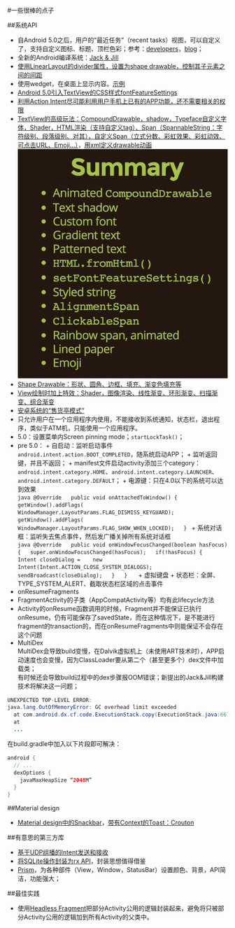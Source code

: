 #一些很棒的点子

##系统API
+  自Android 5.0之后，用户的“最近任务”（recent tasks）视图，可以自定义了，支持自定义图标、标题、顶栏色彩；参考：[developers](https://developer.android.com/guide/components/recents.html)，[blog](https://www.bignerdranch.com/blog/polishing-your-Android-overview-screen-entry/?utm_source=Android+Weekly&utm_campaign=22c3800806-Android_Weekly_130&utm_medium=email&utm_term=0_4eb677ad19-22c3800806-337892465)；
+  全新的Android编译系统：[Jack & Jill](http://tools.android.com/tech-docs/jackandjill)
+  [使用LinearLayout的divider属性，设置为shape drawable，控制其子元素之间的间距](http://cyrilmottier.com/2014/11/17/grid-spacing-on-android/?utm_source=Android+Weekly&utm_campaign=22c3800806-Android_Weekly_130&utm_medium=email&utm_term=0_4eb677ad19-22c3800806-337892465)
+  使用wedget，在桌面上显示内容。[示例](http://ptrprograms.blogspot.com/2014/11/building-widget-to-silence-phone.html?utm_source=Android+Weekly&utm_campaign=22c3800806-Android_Weekly_130&utm_medium=email&utm_term=0_4eb677ad19-22c3800806-337892465)
+  [Android 5.0引入TextView的CSS样式fontFeatureSettings](http://blog.sqisland.com/2014/11/android-stacked-fractions.html?utm_source=Android+Weekly&utm_campaign=22c3800806-Android_Weekly_130&utm_medium=email&utm_term=0_4eb677ad19-22c3800806-337892465)
+  [利用Action Intent尽可能利用用户手机上已有的APP功能，还不需要相关的权限](http://ryanharter.com/blog/2014/11/26/whats-your-intent/?utm_source=Android+Weekly&utm_campaign=22c3800806-Android_Weekly_130&utm_medium=email&utm_term=0_4eb677ad19-22c3800806-337892465)
+  [TextView的高级玩法：CompoundDrawable，shadow，Typeface自定义字体，Shader，HTML渲染（支持自定义tag）、Span（SpannableString：字符级别、段落级别、对其），自定义Span（立式分数、彩虹效果、彩虹动效、可点击URL、Emoji...）](http://chiuki.github.io/advanced-android-textview/)，[用xml定义drawable动画](http://chiuki.github.io/advanced-android-textview/#/3)
	![AdvancedTextView.png](assets/AdvancedTextView.png)
+  [Shape Drawable：形状、圆角、边框、填充、渐变色填充等](http://trinea.iteye.com/blog/1483949)
+  [View绘制时加上特效：Shader，图像渲染、线性渐变、环形渐变、扫描渐变、组合渐变](http://blog.csdn.net/ldj299/article/details/6166071)
+  [安卓系统的“售货亭模式”](http://cases.azoft.com/android-kiosk-mode-rules-restrictions/)
  +  只允许用户在一个应用程序内使用，不能接收到系统通知，状态栏，退出程序，类似于ATM机，只能使用一个应用程序。
  +  5.0：设置菜单内Screen pinning mode；`startLockTask()`；
  +  pre 5.0：
    +  自启动：监听启动事件`android.intent.action.BOOT_COMPLETED`，随系统启动APP；
	+  监听返回键，并且不返回；
	+  manifest文件启动activity添加三个category：`android.intent.category.HOME`、`android.intent.category.LAUNCHER`、`android.intent.category.DEFAULT`；
	+  电源键：只在4.0以下的系统可以达到效果  
	```java
	@Override  
	public void onAttachedToWindow() {  
	    getWindow().addFlags(  
	        WindowManager.LayoutParams.FLAG_DISMISS_KEYGUARD);  
	    getWindow().addFlags(  
	        WindowManager.LayoutParams.FLAG_SHOW_WHEN_LOCKED);  
	}
	```
	+  系统对话框：监听失去焦点事件，然后发广播关掉所有系统对话框  
	```java
	@Override  
	public void onWindowFocusChanged(boolean hasFocus) {  
	  super.onWindowFocusChanged(hasFocus);  
	  if(!hasFocus) {  
	    Intent closeDialog =   
	          new Intent(Intent.ACTION_CLOSE_SYSTEM_DIALOGS);  
	    sendBroadcast(closeDialog);  
	  }  
	}  
	```
	+  虚拟键盘
	+  状态栏：全屏、TYPE_SYSTEM_ALERT、截取状态栏区域的点击事件
+  onResumeFragments
  +  FragmentActivity的子类（AppCompatActivity等）均有此lifecycle方法
  +  Activity的onResume函数调用的时候，Fragment并不能保证已执行onResume，仍有可能保存了savedState，而在这种情况下，是不能进行fragment的transaction的，而在onResumeFragments中则能保证不会存在这个问题
+  MultiDex  
MultiDex会导致build变慢，在Dalvik虚拟机上（未使用ART技术时），APP启动速度也会变慢，因为ClassLoader要从第二个（甚至更多个）dex文件中加载类；  
有时候还会导致build过程中的dex步骤报OOM错误；新提出的Jack&Jill构建技术将解决这一问题；  
```java
UNEXPECTED TOP-LEVEL ERROR:
java.lang.OutOfMemoryError: GC overhead limit exceeded
  at com.android.dx.cf.code.ExecutionStack.copy(ExecutionStack.java:66)
  at 
  ...
```  
在build.gradle中加入以下片段即可解决：  
```groovy
android {
  // ...
  dexOptions {
    javaMaxHeapSize “2048M”
  }
}
```


##Material design
+  [Material design中的Snackbar](https://github.com/nispok/snackbar/)，[带有Context的Toast：Crouton](https://github.com/keyboardsurfer/Crouton)


##有意思的第三方库
+  [基于UDP组播的Intent发送和接收](http://www.androidzeitgeist.com/2014/11/introducing-android-network-intents17.html?utm_source=Android+Weekly&utm_campaign=a94f126150-Android_Weekly_129&utm_medium=email&utm_term=0_4eb677ad19-a94f126150-337892465)
+  [将SQLite操作封装为rx API](http://beust.com/weblog/2015/06/01/easy-sqlite-on-android-with-rxjava/)，封装思想值得借鉴
+  [Prism](https://blog.stylingandroid.com/prism-fundamentals-part-1)，为各种部件（View，Window，StatusBar）设置颜色、背景，API简洁，功能强大；


##最佳实践
+  使用[Headless Fragment](Fragments.md#使用fragment进行后台处理headless-fragment)把部分Activity公用的逻辑封装起来，避免将只被部分Activity公用的逻辑加到所有Activity的父类中。
